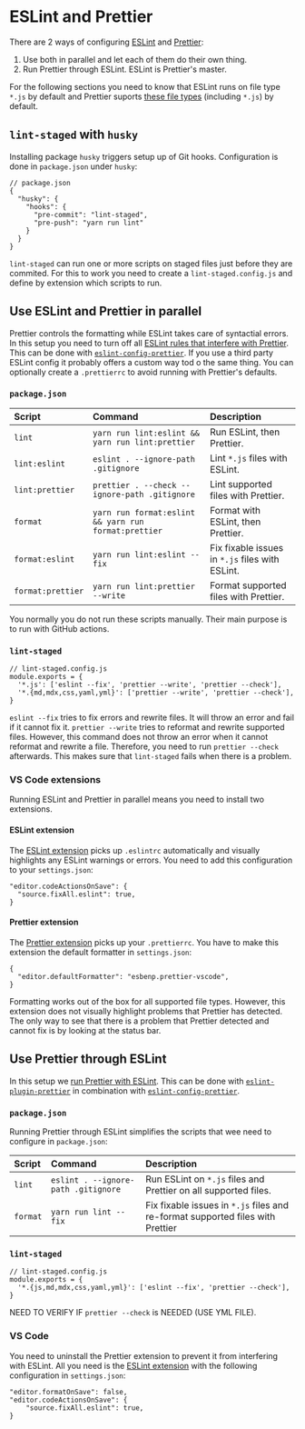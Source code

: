 # ESLint and Prettier

There are 2 ways of configuring [ESLint](https://eslint.org/) and
[Prettier](https://prettier.io/):

1. Use both in parallel and let each of them do their own thing.
1. Run Prettier through ESLint. ESLint is Prettier's master.

For the following sections you need to know that ESLint runs on file type `*.js`
by default and Prettier suports
[these file types](https://prettier.io/docs/en/index.html) (including `*.js`) by
default.

## `lint-staged` with `husky`

Installing package `husky` triggers setup up of Git hooks. Configuration is done
in `package.json` under `husky`:

```
// package.json
{
  "husky": {
    "hooks": {
      "pre-commit": "lint-staged",
      "pre-push": "yarn run lint"
    }
  }
}
```

`lint-staged` can run one or more scripts on staged files just before they are
commited. For this to work you need to create a `lint-staged.config.js` and
define by extension which scripts to run.

## Use ESLint and Prettier in parallel

Prettier controls the formatting while ESLint takes care of syntactial errors.
In this setup you need to turn off all
[ESLint rules that interfere with Prettier](https://prettier.io/docs/en/integrating-with-linters.html#disable-formatting-rules).
This can be done with
[`eslint-config-prettier`](https://github.com/prettier/eslint-config-prettier).
If you use a third party ESLint config it probably offers a custom way tod o the
same thing. You can optionally create a `.prettierrc` to avoid running with
Prettier's defaults.

### `package.json`

| Script            | Command                                              | Description                                     |
| :---------------- | :--------------------------------------------------- | :---------------------------------------------- |
| `lint`            | `yarn run lint:eslint && yarn run lint:prettier`     | Run ESLint, then Prettier.                      |
| `lint:eslint`     | `eslint . --ignore-path .gitignore`                  | Lint `*.js` files with ESLint.                  |
| `lint:prettier`   | `prettier . --check --ignore-path .gitignore`        | Lint supported files with Prettier.             |
| `format`          | `yarn run format:eslint && yarn run format:prettier` | Format with ESLint, then Prettier.              |
| `format:eslint`   | `yarn run lint:eslint --fix`                         | Fix fixable issues in `*.js` files with ESLint. |
| `format:prettier` | `yarn run lint:prettier --write`                     | Format supported files with Prettier.           |

You normally you do not run these scripts manually. Their main purpose is to run
with GitHub actions.

### `lint-staged`

```
// lint-staged.config.js
module.exports = {
  '*.js': ['eslint --fix', 'prettier --write', 'prettier --check'],
  '*.{md,mdx,css,yaml,yml}': ['prettier --write', 'prettier --check'],
}
```

`eslint --fix` tries to fix errors and rewrite files. It will throw an error and
fail if it cannot fix it. `prettier --write` tries to reformat and rewrite
supported files. However, this command does not throw an error when it cannot
reformat and rewrite a file. Therefore, you need to run `prettier --check`
afterwards. This makes sure that `lint-staged` fails when there is a problem.

### VS Code extensions

Running ESLint and Prettier in parallel means you need to install two
extensions.

#### ESLint extension

The
[ESLint extension](https://marketplace.visualstudio.com/items?itemName=dbaeumer.vscode-eslint)
picks up `.eslintrc` automatically and visually highlights any ESLint warnings
or errors. You need to add this configuration to your `settings.json`:

```
"editor.codeActionsOnSave": {
  "source.fixAll.eslint": true,
}
```

#### Prettier extension

The
[Prettier extension](https://marketplace.visualstudio.com/items?itemName=esbenp.prettier-vscode)
picks up your `.prettierrc`. You have to make this extension the default
formatter in `settings.json`:

```
{
  "editor.defaultFormatter": "esbenp.prettier-vscode",
}
```

Formatting works out of the box for all supported file types. However, this
extension does not visually highlight problems that Prettier has detected. The
only way to see that there is a problem that Prettier detected and cannot fix is
by looking at the status bar.

## Use Prettier through ESLint

In this setup we
[run Prettier with ESLint](https://prettier.io/docs/en/integrating-with-linters.html#use-eslint-to-run-prettier).
This can be done with
[`eslint-plugin-prettier`](https://github.com/prettier/eslint-plugin-prettier)
in combination with
[`eslint-config-prettier`](https://github.com/prettier/eslint-config-prettier).

### `package.json`

Running Prettier through ESLint simplifies the scripts that wee need to
configure in `package.json`:

| Script   | Command                             | Description                                                                    |
| :------- | :---------------------------------- | :----------------------------------------------------------------------------- |
| `lint`   | `eslint . --ignore-path .gitignore` | Run ESLint on `*.js` files and Prettier on all supported files.                |
| `format` | `yarn run lint --fix`               | Fix fixable issues in `*.js` files and re-format supported files with Prettier |

### `lint-staged`

```
// lint-staged.config.js
module.exports = {
  '*.{js,md,mdx,css,yaml,yml}': ['eslint --fix', 'prettier --check'],
}
```

NEED TO VERIFY IF `prettier --check` is NEEDED (USE YML FILE).

### VS Code

You need to uninstall the Prettier extension to prevent it from interfering with
ESLint. All you need is the
[ESLint extension](https://marketplace.visualstudio.com/items?itemName=dbaeumer.vscode-eslint)
with the following configuration in `settings.json`:

```
"editor.formatOnSave": false,
"editor.codeActionsOnSave": {
    "source.fixAll.eslint": true,
}
```
